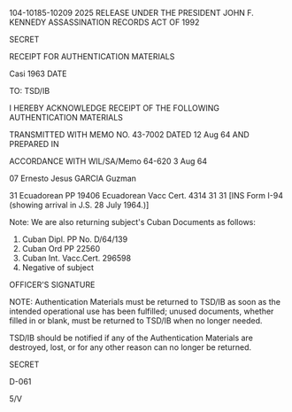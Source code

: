 104-10185-10209 2025 RELEASE UNDER THE PRESIDENT JOHN F. KENNEDY ASSASSINATION RECORDS ACT OF 1992

SECRET

RECEIPT FOR AUTHENTICATION MATERIALS

Casi 1963
DATE

TO: TSD/IB

I HEREBY ACKNOWLEDGE RECEIPT OF THE FOLLOWING AUTHENTICATION MATERIALS

TRANSMITTED WITH MEMO NO. 43-7002 DATED 12 Aug 64 AND PREPARED IN

ACCORDANCE WITH WIL/SA/Memo 64-620 3 Aug 64

07
Ernesto Jesus GARCIA Guzman

31
Ecuadorean PP 19406
Ecuadorean Vacc Cert. 4314 31
31 [INS Form I-94 (showing arrival in J.S. 28 July 1964.)]

Note: We are also returning subject's Cuban Documents as follows:

1. Cuban Dipl. PP No. D/64/139
2. Cuban Ord PP 22560
3. Cuban Int. Vacc.Cert. 296598
4. Negative of subject

OFFICER'S SIGNATURE

NOTE: Authentication Materials must be returned to TSD/IB as soon as the intended operational use
has been fulfilled; unused documents, whether filled in or blank, must be returned to TSD/IB
when no longer needed.

TSD/IB should be notified if any of the Authentication Materials are destroyed, lost, or for any
other reason can no longer be returned.

SECRET

D-061

5/V
